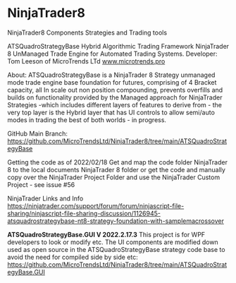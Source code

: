 # NinjaTrader8
NinjaTrader8 Components Strategies and Trading tools

ATSQuadroStrategyBase
Hybrid Algorithmic Trading Framework NinjaTrader 8 UnManaged Trade Engine for Automated Trading Systems.
Developer: Tom Leeson of MicroTrends LTd www.microtrends.pro

About: ATSQuadroStrategyBase is a NinjaTrader 8 Strategy unmanaged mode trade engine base foundation for futures, comprising of 4 Bracket capacity, all In scale out non position compounding,  prevents overfills and builds on functionality provided by the Managed approach for NinjaTrader Strategies  -which includes different layers of features to derive from - the very top layer is the Hybrid layer that has UI controls to allow semi/auto modes in trading the best of both worlds - in progress.

GitHub Main Branch:
https://github.com/MicroTrendsLtd/NinjaTrader8/tree/main/ATSQuadroStrategyBase


Getting the code as of 2022/02/18
Get and map the code folder NinjaTrader 8 to the local documents NinjaTrader 8 folder or get the code and manually copy over the NinjaTrader Project Folder and use the NinjaTrader Custom Project  - see issue #56

NinjaTrader Links and Info
https://ninjatrader.com/support/forum/forum/ninjascript-file-sharing/ninjascript-file-sharing-discussion/1126945-atsquadrostrategybase-nt8-strategy-foundation-with-samplemacrossover


**ATSQuadroStrategyBase.GUI V 2022.2.17.3**
This project is for WPF developers to look or modify etc.
The UI components are modified down used as open source in the ATSQuadroStrategyBase strategy code base to avoid the need for compiled side by side etc:
https://github.com/MicroTrendsLtd/NinjaTrader8/tree/main/ATSQuadroStrategyBase.GUI
